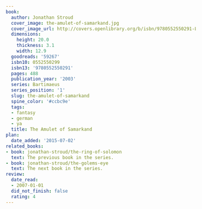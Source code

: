 ```yaml
---
book:
  author: Jonathan Stroud
  cover_image: the-amulet-of-samarkand.jpg
  cover_image_url: http://covers.openlibrary.org/b/isbn/9780552550291-L.jpg
  dimensions:
    height: 20.0
    thickness: 3.1
    width: 12.9
  goodreads: '59267'
  isbn10: 0552550299
  isbn13: '9780552550291'
  pages: 488
  publication_year: '2003'
  series: Bartimaeus
  series_position: '1'
  slug: the-amulet-of-samarkand
  spine_color: '#ccbc9e'
  tags:
  - fantasy
  - german
  - ya
  title: The Amulet of Samarkand
plan:
  date_added: '2015-07-02'
related_books:
- book: jonathan-stroud/the-ring-of-solomon
  text: The previous book in the series.
- book: jonathan-stroud/the-golems-eye
  text: The next book in the series.
review:
  date_read:
  - 2007-01-01
  did_not_finish: false
  rating: 4
---
```

